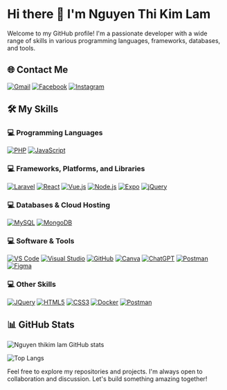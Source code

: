 # Hi there 👋 I'm Nguyen Thi Kim Lam

Welcome to my GitHub profile! I'm a passionate developer with a wide range of skills in various programming languages, frameworks, databases, and tools.

## 🌐 Contact Me

[![Gmail](https://img.shields.io/badge/-Gmail-red?style=for-the-badge&logo=gmail&logoColor=white)](mailto:your-email@gmail.com)
[![Facebook](https://img.shields.io/badge/-Facebook-blue?style=for-the-badge&logo=facebook&logoColor=white)](https://www.facebook.com/your-profile)
[![Instagram](https://img.shields.io/badge/-Instagram-E4405F?style=for-the-badge&logo=instagram&logoColor=white)](https://www.instagram.com/your-profile)

## 🛠 My Skills

### 💻 Programming Languages
[![PHP](https://img.shields.io/badge/-PHP-777BB4?style=for-the-badge&logo=php&logoColor=white)](https://www.php.net/)
[![JavaScript](https://img.shields.io/badge/-JavaScript-F7DF1E?style=for-the-badge&logo=javascript&logoColor=black)](https://www.javascript.com/)
### 💻 Frameworks, Platforms, and Libraries
[![Laravel](https://img.shields.io/badge/-Laravel-FF2D20?style=for-the-badge&logo=laravel&logoColor=white)](https://laravel.com/)
[![React](https://img.shields.io/badge/-React-61DAFB?style=for-the-badge&logo=react&logoColor=black)](https://reactjs.org/)
[![Vue.js](https://img.shields.io/badge/-Vue.js-4FC08D?style=for-the-badge&logo=vue.js&logoColor=white)](https://vuejs.org/)
[![Node.js](https://img.shields.io/badge/-Node.js-339933?style=for-the-badge&logo=node.js&logoColor=white)](https://nodejs.org/)
[![Expo](https://img.shields.io/badge/-Expo-000020?style=for-the-badge&logo=expo&logoColor=white)](https://expo.dev/)
[![jQuery](https://img.shields.io/badge/-jQuery-0769AD?style=for-the-badge&logo=jquery&logoColor=white)](https://jquery.com/)
### 💻 Databases & Cloud Hosting
[![MySQL](https://img.shields.io/badge/-MySQL-4479A1?style=for-the-badge&logo=mysql&logoColor=white)](https://www.mysql.com/)
[![MongoDB](https://img.shields.io/badge/-MongoDB-47A248?style=for-the-badge&logo=mongodb&logoColor=white)](https://www.mongodb.com/)

### 💻 Software & Tools
[![VS Code](https://img.shields.io/badge/-VS%20Code-007ACC?style=for-the-badge&logo=visual-studio-code&logoColor=white)](https://code.visualstudio.com/)
[![Visual Studio](https://img.shields.io/badge/-Visual%20Studio-5C2D91?style=for-the-badge&logo=visual-studio&logoColor=white)](https://visualstudio.microsoft.com/)
[![GitHub](https://img.shields.io/badge/-GitHub-181717?style=for-the-badge&logo=github&logoColor=white)](https://github.com/)
[![Canva](https://img.shields.io/badge/-Canva-00C4CC?style=for-the-badge&logo=canva&logoColor=white)](https://www.canva.com/)
[![ChatGPT](https://img.shields.io/badge/-ChatGPT-00A97F?style=for-the-badge&logo=openaigym&logoColor=white)](https://www.openai.com/)
[![Postman](https://img.shields.io/badge/-Postman-FF6C37?style=for-the-badge&logo=postman&logoColor=white)](https://www.postman.com/)
[![Figma](https://img.shields.io/badge/-Figma-F24E1E?style=for-the-badge&logo=figma&logoColor=white)](https://www.figma.com/)

### 💻 Other Skills
[![JQuery](https://img.shields.io/badge/-JQuery-0769AD?style=for-the-badge&logo=jquery&logoColor=white)](https://jquery.com/)
[![HTML5](https://img.shields.io/badge/-HTML5-E34F26?style=for-the-badge&logo=html5&logoColor=white)](https://developer.mozilla.org/en-US/docs/Web/Guide/HTML/HTML5)
[![CSS3](https://img.shields.io/badge/-CSS3-1572B6?style=for-the-badge&logo=css3&logoColor=white)](https://developer.mozilla.org/en-US/docs/Web/CSS/CSS3)
[![Docker](https://img.shields.io/badge/-Docker-2496ED?style=for-the-badge&logo=docker&logoColor=white)](https://www.docker.com/)
[![Postman](https://img.shields.io/badge/-Postman-FF6C37?style=for-the-badge&logo=postman&logoColor=white)](https://www.postman.com/)

## 📊 GitHub Stats

![Nguyen thikim lam GitHub stats](https://github-readme-stats.vercel.app/api?username=lam267&show_icons=true&theme=radical)

![Top Langs](https://github-readme-stats.vercel.app/api/top-langs/?username=lam267e&layout=compact&theme=radical)

Feel free to explore my repositories and projects. I'm always open to collaboration and discussion. Let's build something amazing together!

